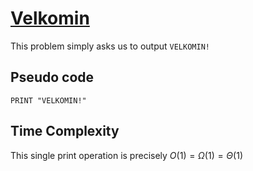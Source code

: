 # [Velkomin](https://open.kattis.com/problems/velkomin)

This problem simply asks us to output `VELKOMIN!`

## Pseudo code
```
PRINT "VELKOMIN!"
```

## Time Complexity
This single print operation is precisely $O(1) = \Omega(1) = \Theta(1)$
